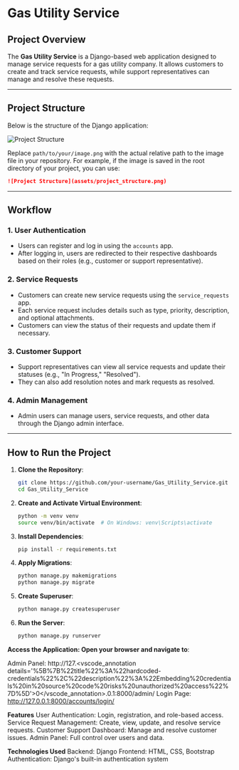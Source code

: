 # Gas Utility Service

## Project Overview
The **Gas Utility Service** is a Django-based web application designed to manage service requests for a gas utility company. It allows customers to create and track service requests, while support representatives can manage and resolve these requests.

---

## Project Structure

Below is the structure of the Django application:

![Project Structure](assets/project_structure.png)

Replace `path/to/your/image.png` with the actual relative path to the image file in your repository. For example, if the image is saved in the root directory of your project, you can use:

```markdown
![Project Structure](assets/project_structure.png)
```

---

## Workflow

### 1. **User Authentication**
- Users can register and log in using the `accounts` app.
- After logging in, users are redirected to their respective dashboards based on their roles (e.g., customer or support representative).

### 2. **Service Requests**
- Customers can create new service requests using the `service_requests` app.
- Each service request includes details such as type, priority, description, and optional attachments.
- Customers can view the status of their requests and update them if necessary.

### 3. **Customer Support**
- Support representatives can view all service requests and update their statuses (e.g., "In Progress," "Resolved").
- They can also add resolution notes and mark requests as resolved.

### 4. **Admin Management**
- Admin users can manage users, service requests, and other data through the Django admin interface.

---

## How to Run the Project

1. **Clone the Repository**:
   ```bash
   git clone https://github.com/your-username/Gas_Utility_Service.git
   cd Gas_Utility_Service
   ```

2. **Create and Activate Virtual Environment**:
   ```bash
   python -m venv venv
   source venv/bin/activate  # On Windows: venv\Scripts\activate
   ```

3. **Install Dependencies**:
   ```bash
   pip install -r requirements.txt
   ```

4. **Apply Migrations**:
   ```bash
   python manage.py makemigrations
   python manage.py migrate
   ```

5. **Create Superuser**:
   ```bash
   python manage.py createsuperuser
   ```

6. **Run the Server**:
   ```bash
   python manage.py runserver
   ```

**Access the Application: Open your browser and navigate to**:

Admin Panel: http://127.<vscode_annotation details='%5B%7B%22title%22%3A%22hardcoded-credentials%22%2C%22description%22%3A%22Embedding%20credentials%20in%20source%20code%20risks%20unauthorized%20access%22%7D%5D'>0</vscode_annotation>.0.1:8000/admin/
Login Page: http://127.0.0.1:8000/accounts/login/


**Features**
User Authentication: Login, registration, and role-based access.
Service Request Management: Create, view, update, and resolve service requests.
Customer Support Dashboard: Manage and resolve customer issues.
Admin Panel: Full control over users and data.

**Technologies Used**
Backend: Django
Frontend: HTML, CSS, Bootstrap
Authentication: Django's built-in authentication system


